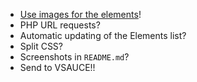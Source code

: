 * [Use images for the elements](https://iupac.org/what-we-do/periodic-table-of-elements/)!
* PHP URL requests?
* Automatic updating of the Elements list?
* Split CSS?
* Screenshots in `README.md`?
* Send to VSAUCE!!